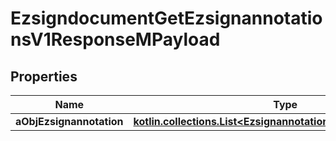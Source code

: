
# EzsigndocumentGetEzsignannotationsV1ResponseMPayload

## Properties
| Name | Type | Description | Notes |
| ------------ | ------------- | ------------- | ------------- |
| **aObjEzsignannotation** | [**kotlin.collections.List&lt;EzsignannotationResponseCompound&gt;**](EzsignannotationResponseCompound.md) |  |  |




